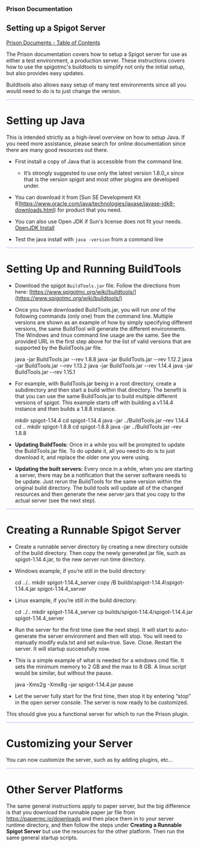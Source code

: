 
### Prison Documentation 
## Setting up a Spigot Server

[Prison Documents - Table of Contents](prison_docs_000_toc.md)

The Prison documentation covers how to setup a Spigot server for use as either
a test environment, a production server.  These instructions covers how to
use the spigotmc's buildtools to simplify not only the initial setup, 
but also provides easy updates.  

Buildtools also allows easy setup of many test environments since all you 
would need to do is to just change the version.



<hr style="height:1px; border:none; color:#aaf; background-color:#aaf;">


# Setting up Java
This is intended strictly as a high-level overview on how to setup Java.
If you need more assistance, please search for online documentation since
there are many good resources out there.

*  First install a copy of Java that is accessible from the command line.  
	- It’s strongly suggested to use only the latest version 1.8.0_x since that is the version spigot and most other plugins are developed under.
    
    
*  You can download it from [Sun SE Development Kit 8]https://www.oracle.com/java/technologies/javase/javase-jdk8-downloads.html) for product that you need.


*  You can also use Open JDK if Sun's license does not fit your needs. [OpenJDK Install](https://openjdk.java.net/install/)


*  Test the java install with `java -version` from a command line

<hr style="height:1px; border:none; color:#aaf; background-color:#aaf;">



# Setting Up and Running BuildTools

*  Download the spigot `BuildTools.jar` file.  Follow the directions from here:
	[https://www.spigotmc.org/wiki/buildtools/](https://www.spigotmc.org/wiki/buildtools/)


*  Once you have downloaded BuildTools.jar, you will run *one* of the following commands (only one) from the command line.  Multiple versions are shown as an example of how by simply specifying different versions, the same BuildTool will generate the different environments.  The Windows and linux command line usage are the same.  See the provided URL in the first step above for the list of valid versions that are supported by the BuildTools.jar file.  

    java -jar BuildTools.jar --rev 1.8.8
    java -jar BuildTools.jar --rev 1.12.2
    java -jar BuildTools.jar --rev 1.13.2
    java -jar BuildTools.jar --rev 1.14.4
    java -jar BuildTools.jar --rev 1.15.1


*  For example, with BuildTools.jar being in a root directory, create a subdirectory and then start a build within that directory.  The benefit is that you can use the same BuildTools.jar to build multiple different versions of spigot.  This example starts off with building a v1.14.4 instance and then builds a 1.8.8 instance.

    mkdir spigot-1.14.4
    cd spigot-1.14.4
    java -jar ../BuildTools.jar –rev 1.14.4
    cd ..
    mkdir spigot-1.8.8
    cd spigot-1.8.8
    java -jar ../BuildTools.jar –rev 1.8.8


*  **Updating BuildTools:** Once in a while you will be prompted to update the BuildTools.jar file. To do update it, all you need to do is to just download it, and replace the older one you were using.  


*  **Updating the built servers:** Every once in a while, when you are starting a server, there may be a notification that the server software needs to be update.  Just rerun the BuildTools for the same version within the original build directory.  The build tools will update all of the changed resources and then generate the new server jars that you copy to the actual server (see the next step).  


<hr style="height:1px; border:none; color:#aaf; background-color:#aaf;">



# Creating a Runnable Spigot Server

*  Create a runnable server directory by creating a new directory outside of the build directory. Then copy the newly generated jar file, such as spigot-1.14.4.jar, to the new server run time directory. 


*  Windows example, if you’re still in the build directory:

    cd ../..
    mkdir spigot-1.14.4_server
    copy /B builds\spigot-1.14.4\spigot-1.14.4.jar spigot-1.14.4_server


*  Linux example, if you’re still in the build directory:

    cd ../..
    mkdir spigot-1.14.4_server
    cp builds/spigot-1.14.4/spigot-1.14.4.jar spigot-1.14.4_server



*  Run the server for the first time (see the next step). It will start to auto-generate the server environment and then will stop.  You will need to manually modify eula.txt and set eula=true.  Save.  Close.  Restart the server.  It will startup successfully now.


*  This is a simple example of what is needed for a windows cmd file. It sets the minimum memory to 2 GB and the max to 8 GB.  A linux script would be similar, but without the pause.

    java -Xms2g -Xmx8g -jar spigot-1.14.4.jar
    pause

*  Let the server fully start for the first time, then stop it by entering “stop” in the open server console.  The server is now ready to be customized.


This should give you a functional server for which to run the Prison plugin.  


<hr style="height:1px; border:none; color:#aaf; background-color:#aaf;">



# Customizing your Server

You can now customize the server, such as by adding plugins, etc...


<hr style="height:1px; border:none; color:#aaf; background-color:#aaf;">



# Other Server Platforms

The same general instructions apply to paper server, but the big difference is that you download the runnable paper jar file from https://papermc.io/downloads and then place them in to your server runtime directory, and then follow the steps under **Creating a Runnable Spigot Server** but use the resources for the other platform.  Then run the same general startup scripts.


